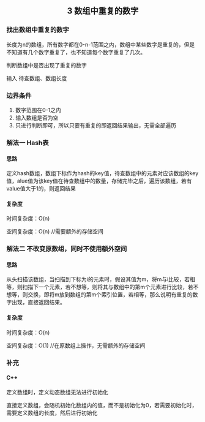 <center><h2>3 数组中重复的数字</h2></center>

### 找出数组中重复的数字

长度为n的数组，所有数字都在0-n-1范围之内，数组中某些数字是重复的，但是不知道有几个数字重复了，也不知道每个数字重复了几次。

判断数组中是否出现了重复的数字

输入 待查数组、数组长度

### 边界条件

1. 数字范围在0-1之内
2. 输入数组是否为空
3. 只进行判断即可，所以只要有重复的即返回结果输出，无需全部遍历

### 解法一 Hash表

#### 思路

定义hash数组，数组下标作为hash的key值，待查数组中的元素对应该数组的key值，alue值为该key值在待查数组中的数量，存储完毕之后，遍历该数组，若有value值大于1的，则返回结果

#### 复杂度

时间复杂度：O(n)

空间复杂度：O(n) //需要额外的存储空间

### 解法二 不改变原数组，同时不使用额外空间

#### 思路

从头扫描该数组，当扫描到下标为i的元素时，假设其值为m，将m与i比较，若相等，则扫描下一个元素，若不想等，则将其与数组中的第m个元素进行比较，若不想等，则交换，即将m放到数组的第m个索引位置，若相等，那么说明有重复的数字出现，直接返回结果。

#### 复杂度

时间复杂度：O(n)

空间复杂度：O(1) //在原数组上操作，无需额外的存储空间

### 补充

#### C++

定义数组时，定义动态数组无法进行初始化

直接定义数组，会随机初始化数组内的值，而不是初始化为0，若需要初始化时，需要定义数组的长度，然后进行初始化

